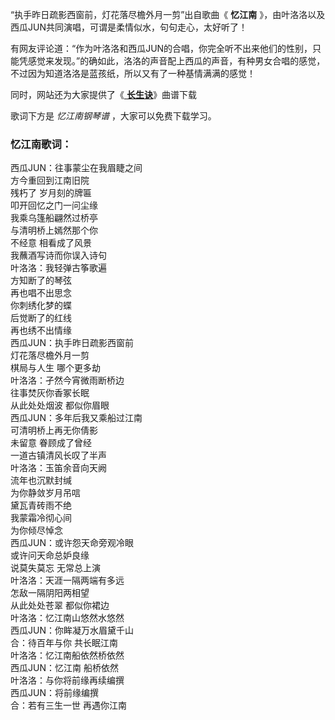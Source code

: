 

“执手昨日疏影西窗前，灯花落尽檐外月一剪”出自歌曲《 **忆江南** 》，由叶洛洛以及西瓜JUN共同演唱，可谓是柔情似水，句句走心，太好听了！

有网友评论道：“作为叶洛洛和西瓜JUN的合唱，你完全听不出来他们的性别，只能凭感觉来发现。”的确如此，洛洛的声音配上西瓜的声音，有种男女合唱的感觉，不过因为知道洛洛是蓝孩纸，所以又有了一种基情满满的感觉！

同时，网站还为大家提供了《[ **长生诀**](Music-9812-长生诀-西瓜JUN.html "长生诀")》曲谱下载

歌词下方是 _忆江南钢琴谱_ ，大家可以免费下载学习。

### 忆江南歌词：

西瓜JUN：往事蒙尘在我眉睫之间  
方今重回到江南旧院  
残朽了 岁月刻的牌匾  
叩开回忆之门一问尘缘  
我乘乌篷船翩然过桥亭  
与清明桥上嫣然那个你  
不经意 相看成了风景  
我蘸酒写诗而你误入诗句  
叶洛洛：我轻弹古筝歌遍  
方知断了的琴弦  
再也唱不出思念  
你刺绣化梦的蝶  
后觉断了的红线  
再也绣不出情缘  
西瓜JUN：执手昨日疏影西窗前  
灯花落尽檐外月一剪  
棋局与人生 哪个更多劫  
叶洛洛：孑然今宵微雨断桥边  
往事焚灰你香冢长眠  
从此处处烟波 都似你眉眼  
西瓜JUN：多年后我又乘船过江南  
可清明桥上再无你倩影  
未留意 眷顾成了曾经  
一道古镇清风长叹了半声  
叶洛洛：玉笛余音向天阙  
流年也沉默封缄  
为你静敛岁月吊唁  
黛瓦青砖雨不绝  
我蒙霜冷彻心间  
为你倾尽悼念  
西瓜JUN：或许怨天命旁观冷眼  
或许问天命总妒良缘  
说莫失莫忘 无常总上演  
叶洛洛：天涯一隔两端有多远  
怎敌一隔阴阳两相望  
从此处处苍翠 都似你裙边  
叶洛洛：忆江南山悠然水悠然  
西瓜JUN：你眸凝万水眉黛千山  
合：待百年与你 共长眠江南  
叶洛洛：忆江南船依然桥依然  
西瓜JUN：忆江南 船桥依然  
叶洛洛：与你将前缘再续编撰  
西瓜JUN：将前缘编撰  
合：若有三生一世 再遇你江南

